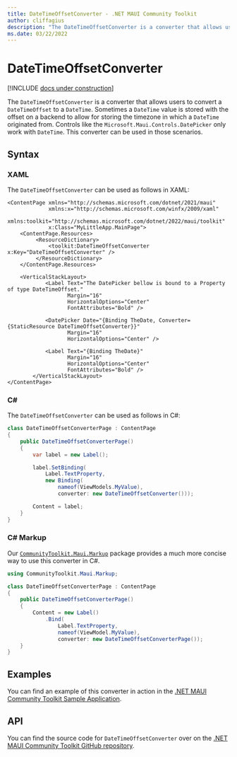 ```yaml
---
title: DateTimeOffsetConverter - .NET MAUI Community Toolkit
author: cliffagius
description: "The DateTimeOffsetConverter is a converter that allows users to convert a DateTimeOffset to a DateTime "
ms.date: 03/22/2022
---
```


# DateTimeOffsetConverter

[!INCLUDE [docs under construction](../includes/preview-note.md)]

The `DateTimeOffsetConverter` is a converter that allows users to convert a `DateTimeOffset` to a `DateTime`. Sometimes a `DateTime` value is stored with the offset on a backend to allow for storing the timezone in which a `DateTime` originated from. Controls like the `Microsoft.Maui.Controls.DatePicker` only work with `DateTime`. This converter can be used in those scenarios.

## Syntax

### XAML

The `DateTimeOffsetConverter` can be used as follows in XAML:

```xaml
<ContentPage xmlns="http://schemas.microsoft.com/dotnet/2021/maui"
             xmlns:x="http://schemas.microsoft.com/winfx/2009/xaml"
             xmlns:toolkit="http://schemas.microsoft.com/dotnet/2022/maui/toolkit"
             x:Class="MyLittleApp.MainPage">
    <ContentPage.Resources>
         <ResourceDictionary>
             <toolkit:DateTimeOffsetConverter x:Key="DateTimeOffsetConverter" />
         </ResourceDictionary>
    </ContentPage.Resources>

    <VerticalStackLayout>
            <Label Text="The DatePicker bellow is bound to a Property of type DateTimeOffset."
                   Margin="16"
                   HorizontalOptions="Center"
                   FontAttributes="Bold" />

            <DatePicker Date="{Binding TheDate, Converter={StaticResource DateTimeOffsetConverter}}" 
                   Margin="16"
                   HorizontalOptions="Center" />

            <Label Text="{Binding TheDate}"
                   Margin="16"
                   HorizontalOptions="Center"
                   FontAttributes="Bold" />
        </VerticalStackLayout>
</ContentPage>
```



### C#

The `DateTimeOffsetConverter` can be used as follows in C#:

```csharp
class DateTimeOffsetConverterPage : ContentPage
{
    public DateTimeOffsetConverterPage()
    {
        var label = new Label();

		label.SetBinding(
			Label.TextProperty,
			new Binding(
				nameof(ViewModels.MyValue),
				converter: new DateTimeOffsetConverter()));

		Content = label;
    }
}
```

### C# Markup

Our [`CommunityToolkit.Maui.Markup`](../markup/markup.md) package provides a much more concise way to use this converter in C#.

```csharp
using CommunityToolkit.Maui.Markup;

class DateTimeOffsetConverterPage : ContentPage
{
    public DateTimeOffsetConverterPage()
    {
        Content = new Label()
            .Bind(
                Label.TextProperty,
                nameof(ViewModel.MyValue),
                converter: new DateTimeOffsetConverterPage());
    }
}
```

## Examples

You can find an example of this converter in action in the [.NET MAUI Community Toolkit Sample Application](https://github.com/CommunityToolkit/Maui/blob/main/samples/CommunityToolkit.Maui.Sample/Pages/Converters/DateTimeOffsetConverterPage.xaml).

## API

You can find the source code for `DateTimeOffsetConverter` over on the [.NET MAUI Community Toolkit GitHub repository](https://github.com/CommunityToolkit/Maui/blob/main/src/CommunityToolkit.Maui/Converters/DateTimeOffsetConverter.shared.cs).
